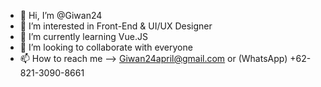 - 👋 Hi, I’m @Giwan24
- 👀 I’m interested in Front-End & UI/UX Designer
- 🌱 I’m currently learning Vue.JS
- 💞️ I’m looking to collaborate with everyone
- 📫 How to reach me --> Giwan24april@gmail.com or (WhatsApp) +62-821-3090-8661

<!---
Giwan24/Giwan24 is a ✨ special ✨ repository because its `README.md` (this file) appears on your GitHub profile.
You can click the Preview link to take a look at your changes.
--->
